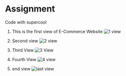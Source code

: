 # Assignment

Code with supercool

1. This is the first view of E-Commerce Website
![1 view](https://user-images.githubusercontent.com/70787564/178897287-ce6c2d4a-d894-4b8a-b0da-fce0f03ea5da.jpeg)


2. Second view
![2 view](https://user-images.githubusercontent.com/70787564/178897751-9b3715e6-8cb5-4f01-81fd-8321bd62ec65.jpeg)

3. Third View
![3 View](https://user-images.githubusercontent.com/70787564/178897953-cbd927a8-7672-45d1-99b0-996377349927.jpeg)

4. Fourth View
![4 view](https://user-images.githubusercontent.com/70787564/178898051-80d3ae25-7506-4f76-af87-bb61b1752bfd.jpeg)

5. end view
![last view](https://user-images.githubusercontent.com/70787564/178898235-cf39cc38-f96f-412c-b2cb-7115bfb25328.jpeg)
